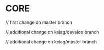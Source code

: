 # CORE

// first change on master branch

// additional change on kelag/develop branch

// additional change on kelag/master branch
